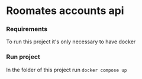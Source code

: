 # Roomates accounts api

### Requirements

To run this project it's only necessary to have docker

### Run project

In the folder of this project run `docker compose up`
